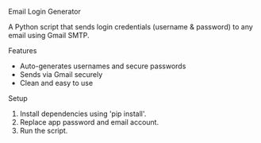 Email Login Generator

A Python script that sends login credentials (username & password) to any email using Gmail SMTP.

Features
- Auto-generates usernames and secure passwords
- Sends via Gmail securely
- Clean and easy to use

Setup
1. Install dependencies using 'pip install'.
2. Replace app password and email account.
3. Run the script.
